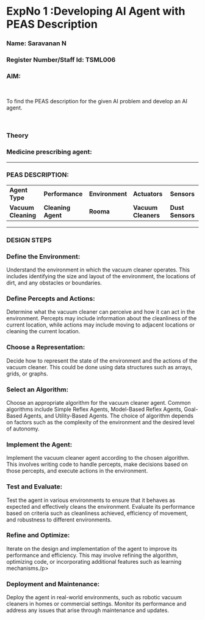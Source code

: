 <h1>ExpNo 1 :Developing AI Agent with PEAS Description</h1>
<h3>Name: Saravanan N</h3>
<h3>Register Number/Staff Id: TSML006</h3>


<h3>AIM:</h3>
<br>
<p>To find the PEAS description for the given AI problem and develop an AI agent.</p>
<br>
<h3>Theory</h3>
<h3>Medicine prescribing agent:</h3>
<p></p>
<hr>
<h3>PEAS DESCRIPTION:</h3>
<table>
  <tr>
    <td><strong>Agent Type</strong></td>
    <td><strong>Performance</strong></td>
     <td><strong>Environment</strong></td>
    <td><strong>Actuators</strong></td>
    <td><strong>Sensors</strong></td>
  </tr>
    <tr>
    <td><strong>Vacuum Cleaning</strong></td>
    <td><strong>Cleaning Agent</strong></td>
     <td><strong>Rooma</strong></td>
    <td><strong>Vacuum Cleaners</strong></td>
    <td><strong>Dust Sensors</strong></td>
  </tr>
</table>
<hr>
<H3>DESIGN STEPS</H3>
<h3>Define the Environment:</h3> 
<p>Understand the environment in which the vacuum cleaner operates. This includes identifying the size and layout of the environment, the locations of dirt, and any obstacles or boundaries.</p>

<h3>Define Percepts and Actions:</h3>
<p>Determine what the vacuum cleaner can perceive and how it can act in the environment. Percepts may include information about the cleanliness of the current location, while actions may include moving to adjacent locations or cleaning the current location.</p>

<h3>Choose a Representation:</h3>
<p>Decide how to represent the state of the environment and the actions of the vacuum cleaner. This could be done using data structures such as arrays, grids, or graphs.</p>
<h3>Select an Algorithm:</h3> 
<p>Choose an appropriate algorithm for the vacuum cleaner agent. Common algorithms include Simple Reflex Agents, Model-Based Reflex Agents, Goal-Based Agents, and Utility-Based Agents. The choice of algorithm depends on factors such as the complexity of the environment and the desired level of autonomy.</p>

<h3>Implement the Agent:</h3>
<p>Implement the vacuum cleaner agent according to the chosen algorithm. This involves writing code to handle percepts, make decisions based on those percepts, and execute actions in the environment.</p>

<h3>Test and Evaluate:</h3>
<p>Test the agent in various environments to ensure that it behaves as expected and effectively cleans the environment. Evaluate its performance based on criteria such as cleanliness achieved, efficiency of movement, and robustness to different environments.</p>

<h3>Refine and Optimize:</h3>
<p>Iterate on the design and implementation of the agent to improve its performance and efficiency. This may involve refining the algorithm, optimizing code, or incorporating additional features such as learning mechanisms./p>

<h3>Deployment and Maintenance:</h3>
<p>Deploy the agent in real-world environments, such as robotic vacuum cleaners in homes or commercial settings. Monitor its performance and address any issues that arise through maintenance and updates.</p>
